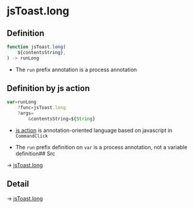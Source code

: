 # jsToast.long

## Definition

```js.js
function jsToast.long(
	${contentsString},
) -> runLong
```

- The `run` prefix annotation is a process annotation
## Definition by js action

```js.js
var=runLong
	?func=jsToast.long
	?args=
		&contentsString=${String}
```

- [js action](#) is annotation-oriented language based on javascript in `CommandClick`

- The `run` prefix definition on `var` is a process annotation, not a variable definition## Src

-> [jsToast.long](https://github.com/puutaro/CommandClick/blob/master/app/src/main/java/com/puutaro/commandclick/fragment_lib/terminal_fragment/js_interface/JsToast.kt#L43)

## Detail

-> [jsToast.long](https://github.com/puutaro/CommandClick/blob/master/md/developer/js_interface/details/JsToast/long.md)
